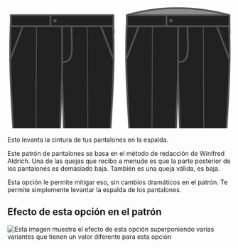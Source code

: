 ![Elevación de la espalda](backrise.svg)

Esto levanta la cintura de tus pantalones en la espalda.

<Note>

Este patrón de pantalones se basa en el método de redacción de Winifred Aldrich.
Una de las quejas que recibo a menudo es que la parte posterior de los pantalones es demasiado baja.
También es una queja válida, es baja.

Esta opción le permite mitigar eso, sin cambios dramáticos en el patrón.
Te permite simplemente levantar la espalda de los pantalones.

</Note>

## Efecto de esta opción en el patrón

![Esta imagen muestra el efecto de esta opción superponiendo varias variantes que tienen un valor diferente para esta opción](theo\_backrise\_sample.svg "Efecto de esta opción en el patrón")
